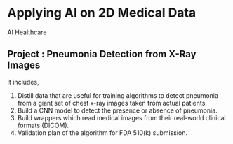 # Applying AI on 2D Medical Data
AI Healthcare





## Project : Pneumonia Detection from X-Ray Images

It includes,

1. Distill data that are useful for training algorithms to detect pneumonia from a giant set of chest x-ray images taken from actual patients.
2. Build a CNN model to detect the presence or absence of pneumonia.
3. Build wrappers which read medical images from their real-world clinical formats (DICOM).
4. Validation plan of the algorithm for FDA 510(k) submission.